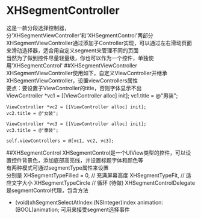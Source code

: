 # XHSegmentController
这是一款分段选择控制器，分'XHSegmentViewController'和'XHSegmentControl'两部分<br>
XHSegmentViewController通过添加子Controller实现，可以通过左右滑动页面来滑动选择器，适合用自定义segment来管理不同的页面<br>
当然为了做到控件尽量轻量级，你也可以作为一个控件，单独使用'XHSegmentControl'
##XHSegmentViewController
XHSegmentViewController使用如下，自定义ViewController并继承XHSegmentViewController，设置viewControllers属性<br>
要点：要设置子ViewController的title，否则字体显示不出<br>
     ViewController *vc1 = [[ViewController alloc] init];
    vc1.title = @"男装";
    
    ViewController *vc2 = [[ViewController alloc] init];
    vc2.title = @"女装";
    
    ViewController *vc3 = [[ViewController alloc] init];
    vc3.title = @"童装";
    
    self.viewControllers = @[vc1, vc2, vc3];
##XHSegmentControl
XHSegmentControl是一个UIView类型的控件，可以设置控件背景色，添加底部高亮线，并设置标题字体和颜色等<br>
有两种模式可通过segmentType属性来设置<br>
分别是
   XHSegmentTypeFilled = 0,    //  充满屏幕高度
    XHSegmentTypeFit,           //  适应文字大小
    XHSegmentTypeCircle         //  循环  (待做)
XHSegmentControlDelegate是segmentControl代理，包含方法
- (void)xhSegmentSelectAtIndex:(NSInteger)index animation:(BOOL)animation;
可用来接受segment选择事件
